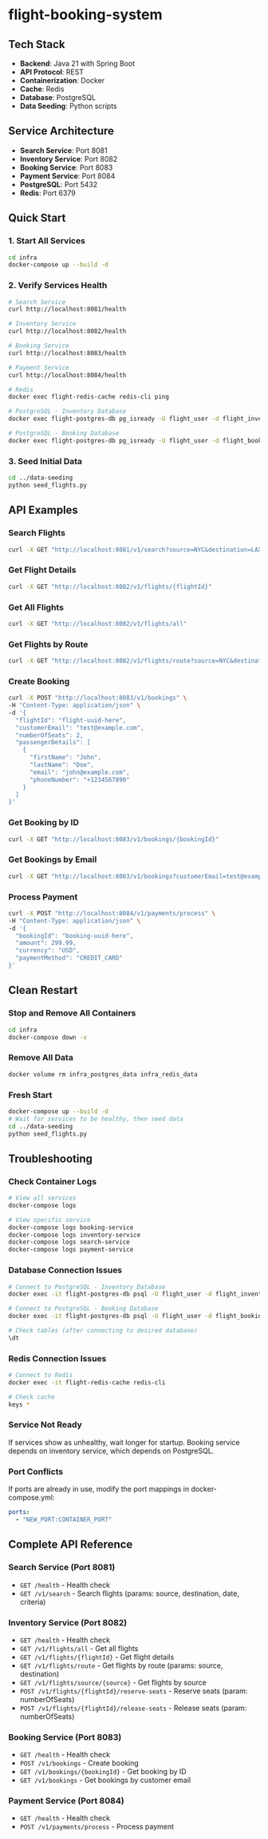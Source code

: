 # flight-booking-system

## Tech Stack
- **Backend**: Java 21 with Spring Boot
- **API Protocol**: REST
- **Containerization**: Docker
- **Cache**: Redis
- **Database**: PostgreSQL
- **Data Seeding**: Python scripts

## Service Architecture
- **Search Service**: Port 8081
- **Inventory Service**: Port 8082
- **Booking Service**: Port 8083
- **Payment Service**: Port 8084
- **PostgreSQL**: Port 5432
- **Redis**: Port 6379

## Quick Start

### 1. Start All Services
```bash
cd infra
docker-compose up --build -d
```

### 2. Verify Services Health
```bash
# Search Service
curl http://localhost:8081/health

# Inventory Service
curl http://localhost:8082/health

# Booking Service
curl http://localhost:8083/health

# Payment Service
curl http://localhost:8084/health

# Redis
docker exec flight-redis-cache redis-cli ping

# PostgreSQL - Inventory Database
docker exec flight-postgres-db pg_isready -U flight_user -d flight_inventory_db

# PostgreSQL - Booking Database
docker exec flight-postgres-db pg_isready -U flight_user -d flight_booking_db
```

### 3. Seed Initial Data
```bash
cd ../data-seeding
python seed_flights.py
```

## API Examples

### Search Flights
```bash
curl -X GET "http://localhost:8081/v1/search?source=NYC&destination=LAX&date=2024-12-01&criteria=CHEAPEST"
```

### Get Flight Details
```bash
curl -X GET "http://localhost:8082/v1/flights/{flightId}"
```

### Get All Flights
```bash
curl -X GET "http://localhost:8082/v1/flights/all"
```

### Get Flights by Route
```bash
curl -X GET "http://localhost:8082/v1/flights/route?source=NYC&destination=LAX"
```

### Create Booking
```bash
curl -X POST "http://localhost:8083/v1/bookings" \
-H "Content-Type: application/json" \
-d '{
  "flightId": "flight-uuid-here",
  "customerEmail": "test@example.com",
  "numberOfSeats": 2,
  "passengerDetails": [
    {
      "firstName": "John",
      "lastName": "Doe",
      "email": "john@example.com",
      "phoneNumber": "+1234567890"
    }
  ]
}'
```

### Get Booking by ID
```bash
curl -X GET "http://localhost:8083/v1/bookings/{bookingId}"
```

### Get Bookings by Email
```bash
curl -X GET "http://localhost:8083/v1/bookings?customerEmail=test@example.com"
```

### Process Payment
```bash
curl -X POST "http://localhost:8084/v1/payments/process" \
-H "Content-Type: application/json" \
-d '{
  "bookingId": "booking-uuid-here",
  "amount": 299.99,
  "currency": "USD",
  "paymentMethod": "CREDIT_CARD"
}'
```

## Clean Restart

### Stop and Remove All Containers
```bash
cd infra
docker-compose down -v
```

### Remove All Data
```bash
docker volume rm infra_postgres_data infra_redis_data
```

### Fresh Start
```bash
docker-compose up --build -d
# Wait for services to be healthy, then seed data
cd ../data-seeding
python seed_flights.py
```

## Troubleshooting

### Check Container Logs
```bash
# View all services
docker-compose logs

# View specific service
docker-compose logs booking-service
docker-compose logs inventory-service
docker-compose logs search-service
docker-compose logs payment-service
```

### Database Connection Issues
```bash
# Connect to PostgreSQL - Inventory Database
docker exec -it flight-postgres-db psql -U flight_user -d flight_inventory_db

# Connect to PostgreSQL - Booking Database
docker exec -it flight-postgres-db psql -U flight_user -d flight_booking_db

# Check tables (after connecting to desired database)
\dt
```

### Redis Connection Issues
```bash
# Connect to Redis
docker exec -it flight-redis-cache redis-cli

# Check cache
keys *
```

### Service Not Ready
If services show as unhealthy, wait longer for startup. Booking service depends on inventory service, which depends on PostgreSQL.

### Port Conflicts
If ports are already in use, modify the port mappings in docker-compose.yml:
```yaml
ports:
  - "NEW_PORT:CONTAINER_PORT"
```

## Complete API Reference

### Search Service (Port 8081)
- `GET /health` - Health check
- `GET /v1/search` - Search flights (params: source, destination, date, criteria)

### Inventory Service (Port 8082)
- `GET /health` - Health check
- `GET /v1/flights/all` - Get all flights
- `GET /v1/flights/{flightId}` - Get flight details
- `GET /v1/flights/route` - Get flights by route (params: source, destination)
- `GET /v1/flights/source/{source}` - Get flights by source
- `POST /v1/flights/{flightId}/reserve-seats` - Reserve seats (param: numberOfSeats)
- `POST /v1/flights/{flightId}/release-seats` - Release seats (param: numberOfSeats)

### Booking Service (Port 8083)
- `GET /health` - Health check
- `POST /v1/bookings` - Create booking
- `GET /v1/bookings/{bookingId}` - Get booking by ID
- `GET /v1/bookings` - Get bookings by customer email

### Payment Service (Port 8084)
- `GET /health` - Health check
- `POST /v1/payments/process` - Process payment